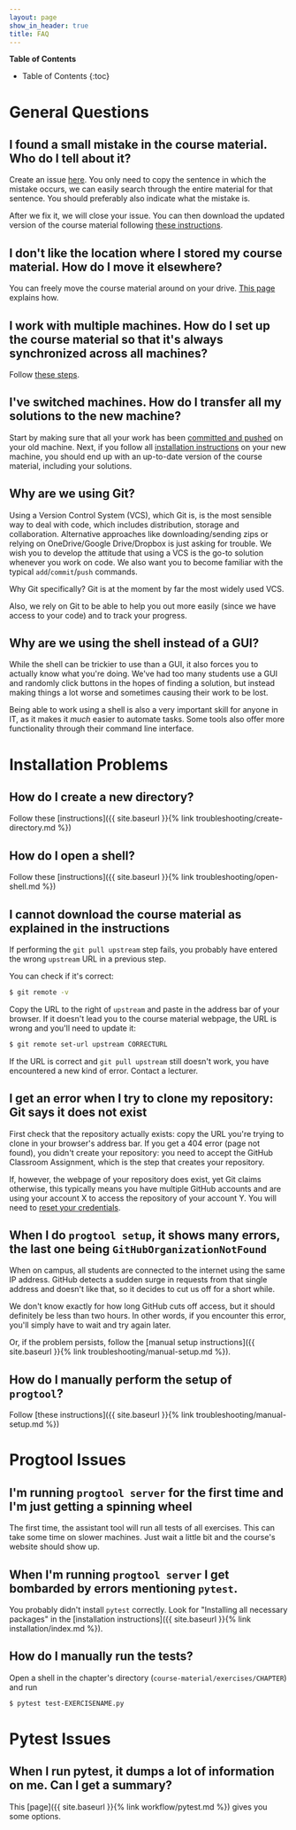 ```yaml
---
layout: page
show_in_header: true
title: FAQ
---
```


**Table of Contents**

* Table of Contents
{:toc}

# General Questions

## I found a small mistake in the course material. Who do I tell about it?

Create an issue [here](https://github.com/ucll-programming/course-material/issues).
You only need to copy the sentence in which the mistake occurs, we can easily search through the entire material for that sentence.
You should preferably also indicate what the mistake is.

After we fix it, we will close your issue.
You can then download the updated version of the course material following [these instructions](workflow/update-course-material.md).

## I don't like the location where I stored my course material. How do I move it elsewhere?

You can freely move the course material around on your drive.
[This page](troubleshooting/relocating.md) explains how.

## I work with multiple machines. How do I set up the course material so that it's always synchronized across all machines?

Follow [these steps](workflow/two-machines.md).

## I've switched machines. How do I transfer all my solutions to the new machine?

Start by making sure that all your work has been [committed and pushed](workflow/commit-all-files.md) on your old machine.
Next, if you follow all [installation instructions](installation/index.md) on your new machine, you should end up with an up-to-date version of the course material, including your solutions.

## Why are we using Git?

Using a Version Control System (VCS), which Git is, is the most sensible way to deal with code, which includes distribution, storage and collaboration.
Alternative approaches like downloading/sending zips or relying on OneDrive/Google Drive/Dropbox is just asking for trouble.
We wish you to develop the attitude that using a VCS is the go-to solution whenever you work on code.
We also want you to become familiar with the typical `add`/`commit`/`push` commands.

Why Git specifically?
Git is at the moment by far the most widely used VCS.

Also, we rely on Git to be able to help you out more easily (since we have access to your code) and to track your progress.

## Why are we using the shell instead of a GUI?

While the shell can be trickier to use than a GUI, it also forces you to actually know what you're doing.
We've had too many students use a GUI and randomly click buttons in the hopes of finding a solution, but instead making things a lot worse and sometimes causing their work to be lost.

Being able to work using a shell is also a very important skill for anyone in IT, as it makes it *much* easier to automate tasks.
Some tools also offer more functionality through their command line interface.

# Installation Problems

## How do I create a new directory?

Follow these [instructions]({{ site.baseurl }}{% link troubleshooting/create-directory.md %})

## How do I open a shell?

Follow these [instructions]({{ site.baseurl }}{% link troubleshooting/open-shell.md %})

## I cannot download the course material as explained in the instructions

If performing the `git pull upstream` step fails, you probably have entered the wrong `upstream` URL in a previous step.

You can check if it's correct:

```bash
$ git remote -v
```

Copy the URL to the right of `upstream` and paste in the address bar of your browser.
If it doesn't lead you to the course material webpage, the URL is wrong and you'll need to update it:

```bash
$ git remote set-url upstream CORRECTURL
```

If the URL is correct and `git pull upstream` still doesn't work, you have encountered a new kind of error.
Contact a lecturer.

## I get an error when I try to clone my repository: Git says it does not exist

First check that the repository actually exists: copy the URL you're trying to clone in your browser's address bar.
If you get a 404 error (page not found), you didn't create your repository: you need to accept the GitHub Classroom Assignment, which is the step that creates your repository.

If, however, the webpage of your repository does exist, yet Git claims otherwise, this typically means you have multiple GitHub accounts and are using your account X to access the repository of your account Y.
You will need to [reset your credentials](troubleshooting/reset-credentials.md).

## When I do `progtool setup`, it shows many errors, the last one being `GitHubOrganizationNotFound`

When on campus, all students are connected to the internet using the same IP address.
GitHub detects a sudden surge in requests from that single address and doesn't like that, so it decides to cut us off for a short while.

We don't know exactly for how long GitHub cuts off access, but it should definitely be less than two hours.
In other words, if you encounter this error, you'll simply have to wait and try again later.

Or, if the problem persists, follow the [manual setup instructions]({{ site.baseurl }}{% link troubleshooting/manual-setup.md %}).

## How do I manually perform the setup of `progtool`?

Follow [these instructions]({{ site.baseurl }}{% link troubleshooting/manual-setup.md %})

# Progtool Issues

## I'm running `progtool server` for the first time and I'm just getting a spinning wheel

The first time, the assistant tool will run all tests of all exercises.
This can take some time on slower machines.
Just wait a little bit and the course's website should show up.

## When I'm running `progtool server` I get bombarded by errors mentioning `pytest`.

You probably didn't install `pytest` correctly.
Look for "Installing all necessary packages" in the [installation instructions]({{ site.baseurl }}{% link installation/index.md %}).

## How do I manually run the tests?

Open a shell in the chapter's directory (`course-material/exercises/CHAPTER`) and run

```bash
$ pytest test-EXERCISENAME.py
```

# Pytest Issues

## When I run pytest, it dumps a lot of information on me. Can I get a summary?

This [page]({{ site.baseurl }}{% link workflow/pytest.md %}) gives you some options.
